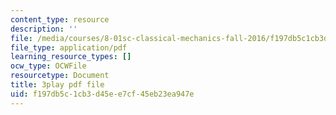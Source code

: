 ```yaml
---
content_type: resource
description: ''
file: /media/courses/8-01sc-classical-mechanics-fall-2016/f197db5c1cb3d45ee7cf45eb23ea947e_huPKjd3wLyc.pdf
file_type: application/pdf
learning_resource_types: []
ocw_type: OCWFile
resourcetype: Document
title: 3play pdf file
uid: f197db5c-1cb3-d45e-e7cf-45eb23ea947e
---
```


